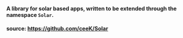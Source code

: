 #### A library for solar based apps, written to be extended through the namespace `Solar`.
#### source: https://github.com/ceeK/Solar